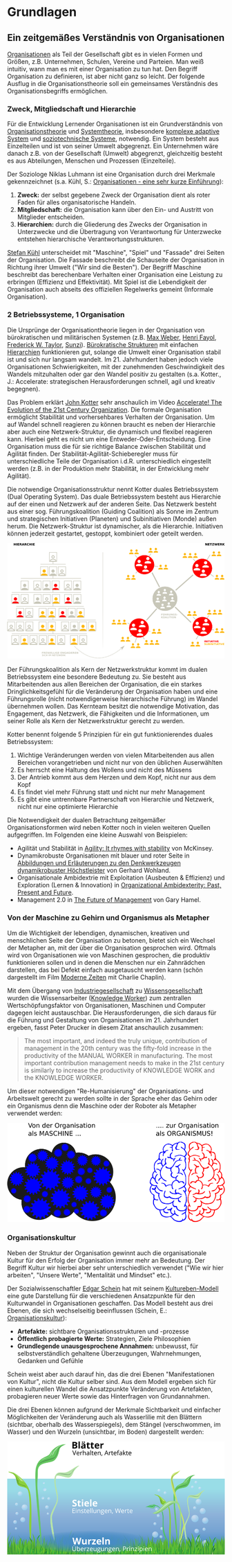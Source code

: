 # Grundlagen

## Ein zeitgemäßes Verständnis von Organisationen

[Organisationen](https://de.wikipedia.org/wiki/Organisation) als Teil der Gesellschaft gibt es in vielen Formen und Größen, z.B. Unternehmen, Schulen, Vereine und Parteien. Man weiß intuitiv, wann man es mit einer Organisation zu tun hat. Den Begriff Organisation zu definieren, ist aber nicht ganz so leicht. Der folgende Ausflug in die Organisationstheorie soll ein gemeinsames Verständnis des Organisationsbegriffs ermöglichen.

### Zweck, Mitgliedschaft und Hierarchie

Für die Entwicklung Lernender Organisationen ist ein Grundverständnis von [Organisationstheorie](https://de.wikipedia.org/wiki/Organisationstheorie) und [Systemtheorie](https://de.wikipedia.org/wiki/Systemtheorie), insbesondere [komplexe adaptive System](https://de.wikipedia.org/wiki/Komplexes_adaptives_System) und [soziotechnische Systeme](https://de.wikipedia.org/wiki/Soziotechnisches_System), notwendig. Ein System besteht aus Einzelteilen und ist von seiner Umwelt abgegrenzt. Ein Unternehmen wäre danach z.B. von der Gesellschaft (Umwelt) abgegrenzt, gleichzeitig besteht es aus Abteilungen, Menschen und Prozessen (Einzelteile).

Der Soziologe Niklas Luhmann ist eine Organisation durch drei Merkmale gekennzeichnet (s.a. Kühl, S.: [Organisationen - eine sehr kurze Einführung](https://amzn.to/3jCIVtW)):

1. **Zweck:** der selbst gegebene Zweck der Organisation dient als roter Faden für alles organisatorische Handeln.
2. **Mitgliedschaft:** die Organisation kann über den Ein- und Austritt von Mitglieder entscheiden.
3. **Hierarchien:** durch die Gliederung des Zwecks der Organisation in Unterzwecke und die Übertragung von Verantwortung für Unterzwecke entstehen hierarchische Verantwortungsstrukturen. 

[Stefan Kühl](https://www.linkedin.com/in/stefan-k%C3%BChl-7875213/) unterscheidet mit "Maschine", "Spiel" und "Fassade" drei Seiten der Organisation. Die Fassade beschreibt die Schauseite der Organisation in Richtung ihrer Umwelt ("Wir sind die Besten"). Der Begriff Maschine beschreibt das berechenbare Verhalten einer Organisation eine Leistung zu erbringen (Effizienz und Effektivität). Mit Spiel ist die Lebendigkeit der Organisation auch abseits des offiziellen Regelwerks gemeint (Informale Organisation).

### 2 Betriebssysteme, 1 Organisation

Die Ursprünge der Organisationtheorie liegen in der Organisation von bürokratischen und militärischen Systemen (z.B. [Max Weber](https://de.wikipedia.org/wiki/Max_Weber), [Henri Fayol](https://de.wikipedia.org/wiki/Henri_Fayol), [Frederick W. Taylor](https://de.wikipedia.org/wiki/Frederick_Winslow_Taylor), [Sunzi](https://de.wikipedia.org/wiki/Sunzi)). [Bürokratische Strukturen](https://de.wikipedia.org/wiki/B%C3%BCrokratie) mit einfachen [Hierarchien](https://de.wikipedia.org/wiki/Hierarchie) funktionieren gut, solange die Umwelt einer Organisation stabil ist und sich nur langsam wandelt. Im 21. Jahrhundert haben jedoch viele Organisationen Schwierigkeiten, mit der zunehmenden Geschwindigkeit des Wandels mitzuhalten oder gar den Wandel positiv zu gestalten (s.a. Kotter., J.: Accelerate: strategischen Herausforderungen schnell, agil und kreativ begegnen).

Das Problem erklärt [John Kotter](https://www.linkedin.com/in/johnkotter/) sehr anschaulich im Video [Accelerate! The Evolution of the 21st Century Organization](https://www.youtube.com/watch?v=Pc7EVXnF2aI). Die formale Organisation ermöglicht Stabilität und vorhersehbares Verhalten der Organisation. Um auf Wandel schnell reagieren zu können braucht es neben der Hierarchie aber auch eine Netzwerk-Struktur, die dynamisch und flexibel reagieren kann. Hierbei geht es nicht um eine Entweder-Oder-Entscheidung. Eine Organisation muss die für sie richtige Balance zwischen Stabilität und Agilität finden. Der Stabilität-Agilität-Schieberegler muss für unterschiedliche Teile der Organisation i.d.R. unterschiedlich eingestellt werden (z.B. in der Produktion mehr Stabilität, in der Entwicklung mehr Agilität).

Die notwendige Organisationsstruktur nennt Kotter duales Betriebssystem (Dual Operating System). Das duale Betriebssystem besteht aus Hierarchie auf der einen und Netzwerk auf der anderen Seite. Das Netzwerk besteht aus einer sog. Führungskoalition (Guiding Coalition) als Sonne im Zentrum und strategischen Initiativen (Planeten) und Subinitiativen (Monde) außen herum. Die Netzwerk-Struktur ist dynamischer, als die Hierarchie. Initiativen können jederzeit gestartet, gestoppt, kombiniert oder geteilt werden.

![Dual Operating System nach John Kotter, eigene Darstellung](images/kotter-dual-operating-system.png)

Der Führungskoalition als Kern der Netzwerkstruktur kommt im dualen Betriebssystem eine besondere Bedeutung zu. Sie besteht aus Mitarbeitenden aus allen Bereichen der Organisation, die ein starkes Dringlichkeitsgefühl für die Veränderung der Organisation haben und eine Führungsrolle (nicht notwendigerweise hierarchische Führung) im Wandel übernehmen wollen. Das Kernteam besitzt die notwendige Motivation, das Engagement, das Netzwerk, die Fähigkeiten und die Informationen, um seiner Rolle als Kern der Netzwerkstruktur gerecht zu werden.

Kotter benennt folgende 5 Prinzipien für ein gut funktionierendes duales Betriebssystem:

1.  Wichtige Veränderungen werden von vielen Mitarbeitenden aus allen Bereichen vorangetrieben und nicht nur von den üblichen Auserwählten
2. Es herrscht eine Haltung des Wollens und nicht des Müssens
3. Der Antrieb kommt aus dem Herzen und dem Kopf, nicht nur aus dem Kopf
4. Es findet viel mehr Führung statt und nicht nur mehr Management
5. Es gibt eine untrennbare Partnerschaft von Hierarchie und Netzwerk, nicht nur eine optimierte Hierarchie

Die Notwendigkeit der dualen Betrachtung zeitgemäßer Organisationsformen wird neben Kotter noch in vielen weiteren Quellen aufgegriffen. Im Folgenden eine kleine Auswahl von Beispielen:

* Agilität und Stabilität in [Agility: It rhymes with stability](https://www.mckinsey.com/business-functions/organization/our-insights/agility-it-rhymes-with-stability) von McKinsey.
* Dynamikrobuste Organisationen mit blauer und roter Seite in [Abbildungen und Erläuterungen
  zu den Denkwerkzeugen dynamikrobuster Höchstleister](http://dynamikrobust.com/wp-content/uploads/2016/03/Denkzettel-1-29-komplett.pdf) von Gerhard Wohland.
* Organisationale Ambidextrie mit Exploitation (Ausbeuten & Effizienz) und Exploration (Lernen & Innovation) in [Organizational Ambidexterity: Past, Present and Future](https://www.hbs.edu/faculty/Publication%20Files/O%27Reilly%20and%20Tushman%20AMP%20Ms%20051413_c66b0c53-5fcd-46d5-aa16-943eab6aa4a1.pdf).
* Management 2.0 in [The Future of Management](https://amzn.to/3glWhsA) von Gary Hamel.

### Von der Maschine zu Gehirn und Organismus als Metapher

Um die Wichtigkeit der lebendigen, dynamischen, kreativen und menschlichen Seite der Organisation zu betonen, bietet sich ein Wechsel der Metapher an, mit der über die Organisation gesprochen wird. Oftmals wird von Organisationen wie von Maschinen gesprochen, die produktiv funktionieren sollen und in denen die Menschen nur ein Zahnrädchen darstellen, das bei Defekt einfach ausgetauscht werden kann (schön dargestellt im Film [Moderne Zeiten](https://www.youtube.com/watch?v=HAPilyrEzC4) mit Charlie Chaplin).

Mit dem Übergang von [Industriegesellschaft](https://de.wikipedia.org/wiki/Industriegesellschaft) zu [Wissensgesellschaft](https://de.wikipedia.org/wiki/Wissensgesellschaft) wurden die Wissensarbeiter ([Knowledge Worker](https://en.wikipedia.org/wiki/Knowledge_worker)) zum zentrallen Wertschöpfungsfaktor von Organisationen, Maschinen und Computer dagegen leicht austauschbar. Die Herausforderungen, die sich daraus für die Führung und Gestaltung von Organisationen im 21. Jahrhundert ergeben, fasst Peter Drucker in diesem Zitat anschaulich zusammen:

> The most important, and indeed the truly unique, contribution of  management in the 20th century was the fifty-fold increase in the  productivity of the MANUAL WORKER in manufacturing. The most important  contribution management needs to make in the 21st century is similarly  to increase the productivity of KNOWLEDGE WORK and the KNOWLEDGE WORKER.

Um dieser notwendigen "Re-Humanisierung" der Organisations- und Arbeitswelt gerecht zu werden sollte in der Sprache eher das Gehirn oder ein Organismus denn die Maschine oder der Roboter als Metapher verwendet werden:

![](images/organisation-als-organismus.png)

### Organisationskultur

Neben der Struktur der Organisation gewinnt auch die organisationale Kultur für den Erfolg der Organisation immer mehr an Bedeutung. Der Begriff Kultur wir hierbei aber sehr unterschiedlich verwendet ("Wie wir hier arbeiten", "Unsere Werte", "Mentalität und Mindset" etc.).

Der Sozialwissenschaftler [Edgar Schein](https://de.wikipedia.org/wiki/Edgar_Schein) hat mit seinem [Kultureben-Modell](https://de.wikipedia.org/wiki/Kulturebenen-Modell) eine gute Darstellung für die verschiedenen Ansatzpunkte für den Kulturwandel in Organisationen geschaffen. Das Modell besteht aus drei Ebenen, die sich wechselseitig beeinflussen (Schein, E.: [Organisationskultur](https://amzn.to/2D4fosE)):

* **Artefakte:** sichtbare Organisationsstrukturen und -prozesse
* **Öffentlich probagierte Werte:** Strategien, Ziele Philosophien
* **Grundlegende unausgesprochene Annahmen:** unbewusst, für selbstverständlich gehaltene Überzeugungen, Wahrnehmungen, Gedanken und Gefühle

Schein weist aber auch darauf hin, das die drei Ebenen "Manifestationen von Kultur", nicht die Kultur selber sind. Aus dem Modell ergeben sich für einen kulturellen Wandel die Ansatzpunkte Veränderung von Artefakten, probagieren neuer Werte sowie das Hinterfragen von Grundannahmen.

Die drei Ebenen können aufgrund der Merkmale Sichtbarkeit und einfacher Möglichkeiten der Veränderung auch als Wasserlilie mit den Blättern (sichtbar, oberhalb des Wasserspiegels), dem Stängel (verschwommen, im Wasser) und den Wurzeln (unsichtbar, im Boden) dargestellt werden:

![](images/schein-drei-ebenen-der-unternehmenskultur.png)
